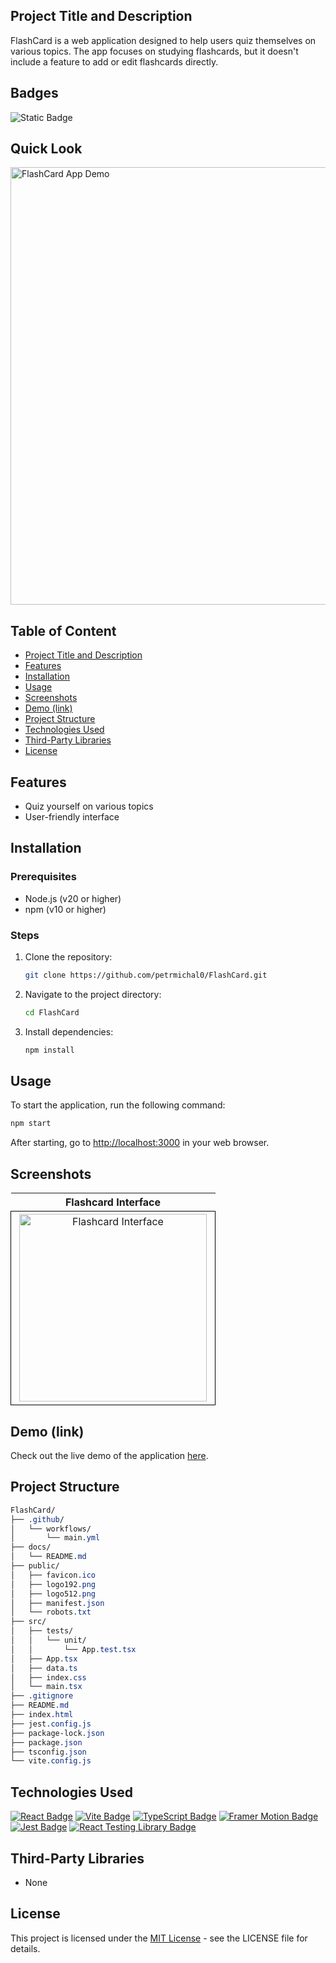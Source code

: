 ## Project Title and Description
FlashCard is a web application designed to help users quiz themselves on various topics. The app focuses on studying flashcards, but it doesn't include a feature to add or edit flashcards directly.

## Badges
![Static Badge](https://img.shields.io/badge/status-online-brightgreen)

## Quick Look
<img src="https://github.com/user-attachments/assets/0875daa7-47f8-4d59-8db2-74e85af4e3f7" width="700" alt="FlashCard App Demo">

## Table of Content
- [Project Title and Description](#project-title-and-description)
- [Features](#features)
- [Installation](#installation)
- [Usage](#usage)
- [Screenshots](#screenshots)
- [Demo (link)](#demo-link)
- [Project Structure](#project-structure)
- [Technologies Used](#technologies-used)
- [Third-Party Libraries](#third-party-libraries)
- [License](#license)

## Features
- Quiz yourself on various topics
- User-friendly interface

## Installation

### Prerequisites
- Node.js (v20 or higher)
- npm (v10 or higher)

### Steps

1. Clone the repository:
    ```bash
    git clone https://github.com/petrmichal0/FlashCard.git
    ```

2. Navigate to the project directory:
    ```bash
    cd FlashCard
    ```

3. Install dependencies:
    ```bash
    npm install
    ```

## Usage
To start the application, run the following command:
```bash
npm start
```

After starting, go to [http://localhost:3000](http://localhost:3000) in your web browser.

## Screenshots

<table>
  <tr>
    <th>Flashcard Interface</th>
  </tr>
  <tr>
    <td style="border: 1px solid black; width: 310px; height: 310px; text-align: center;">
      <img src="https://github.com/user-attachments/assets/c27f0643-aa74-4ff9-8e94-554c216d4876" width="300" height="300" alt="Flashcard Interface">
    </td>
  </tr>
</table>

## Demo (link)

Check out the live demo of the application [here](https://flashcards-v1.netlify.app/).

## Project Structure

```css
FlashCard/
├── .github/
│   └── workflows/
│       └── main.yml
├── docs/
│   └── README.md
├── public/
│   ├── favicon.ico
│   ├── logo192.png
│   ├── logo512.png
│   ├── manifest.json
│   └── robots.txt
├── src/
│   ├── tests/
│   │   └── unit/
│   │       └── App.test.tsx
│   ├── App.tsx
│   ├── data.ts
│   ├── index.css
│   └── main.tsx
├── .gitignore
├── README.md
├── index.html
├── jest.config.js
├── package-lock.json
├── package.json
├── tsconfig.json
└── vite.config.js
```

## Technologies Used

[![React Badge](https://img.shields.io/badge/-React-61DBFB?style=for-the-badge&labelColor=black&logo=react&logoColor=61DBFB)](#)
[![Vite Badge](https://img.shields.io/badge/-Vite-646CFF?style=for-the-badge&labelColor=black&logo=vite&logoColor=646CFF)](#)
[![TypeScript Badge](https://img.shields.io/badge/-TypeScript-3178C6?style=for-the-badge&labelColor=black&logo=typescript&logoColor=3178C6)](#)
[![Framer Motion Badge](https://img.shields.io/badge/-FramerMotion-BC4A97?style=for-the-badge&labelColor=black&logo=framer&logoColor=BC4A97)](#)
[![Jest Badge](https://img.shields.io/badge/-Jest-C21325?style=for-the-badge&labelColor=black&logo=jest&logoColor=C21325)](#)
[![React Testing Library Badge](https://img.shields.io/badge/-React%20Testing%20Library-E33332?style=for-the-badge&labelColor=black&logo=testing-library&logoColor=E33332)](#)

## Third-Party Libraries

* None

## License

This project is licensed under the [MIT License](https://opensource.org/licenses/MIT) - see the LICENSE file for details.
